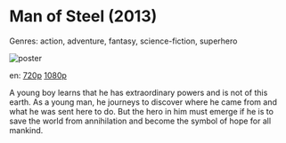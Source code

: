 # Man of Steel (2013)

Genres: action, adventure, fantasy, science-fiction, superhero

![poster](http://image.tmdb.org/t/p/w500/xWlaTLnD8NJMTT9PGOD9z5re1SL.jpg)

en:
  [720p](magnet:?xt=urn:btih:BC866536D537CBE42512077E2819801A916494E3&tr=udp://glotorrents.pw:6969/announce&tr=udp://tracker.opentrackr.org:1337/announce&tr=udp://torrent.gresille.org:80/announce&tr=udp://tracker.openbittorrent.com:80&tr=udp://tracker.coppersurfer.tk:6969&tr=udp://tracker.leechers-paradise.org:6969&tr=udp://p4p.arenabg.ch:1337&tr=udp://tracker.internetwarriors.net:1337)
  [1080p](magnet:?xt=urn:btih:6A450B7F275D5B777B2A8D29C92FEBE26D654909&tr=udp://glotorrents.pw:6969/announce&tr=udp://tracker.opentrackr.org:1337/announce&tr=udp://torrent.gresille.org:80/announce&tr=udp://tracker.openbittorrent.com:80&tr=udp://tracker.coppersurfer.tk:6969&tr=udp://tracker.leechers-paradise.org:6969&tr=udp://p4p.arenabg.ch:1337&tr=udp://tracker.internetwarriors.net:1337)
  


A young boy learns that he has extraordinary powers and is not of this earth. As a young man, he journeys to discover where he came from and what he was sent here to do. But the hero in him must emerge if he is to save the world from annihilation and become the symbol of hope for all mankind.